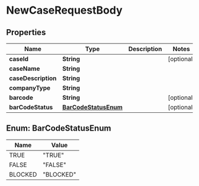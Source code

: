 

# NewCaseRequestBody


## Properties

| Name | Type | Description | Notes |
|------------ | ------------- | ------------- | -------------|
|**caseId** | **String** |  |  [optional] |
|**caseName** | **String** |  |  |
|**caseDescription** | **String** |  |  |
|**companyType** | **String** |  |  |
|**barcode** | **String** |  |  [optional] |
|**barCodeStatus** | [**BarCodeStatusEnum**](#BarCodeStatusEnum) |  |  [optional] |



## Enum: BarCodeStatusEnum

| Name | Value |
|---- | -----|
| TRUE | &quot;TRUE&quot; |
| FALSE | &quot;FALSE&quot; |
| BLOCKED | &quot;BLOCKED&quot; |



